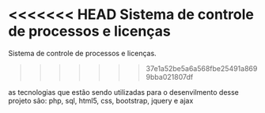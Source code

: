 
<<<<<<< HEAD
Sistema de controle de processos e licenças
==
Sistema de controle de processos e licenças. 






>>>>>>> 37e1a52be5a6a568fbe25491a8699bba021807df

as tecnologias que estão sendo utilizadas para o desenvilmento desse projeto são: php, sql, html5, css, bootstrap, jquery e ajax